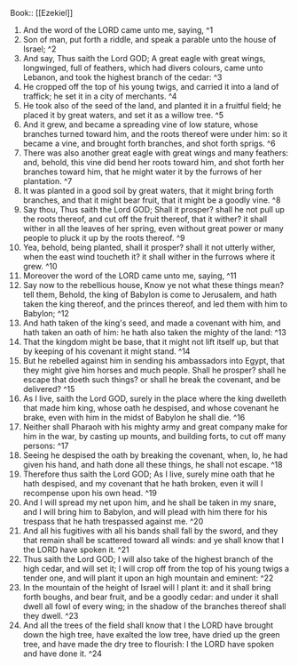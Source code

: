  Book:: [[Ezekiel]]
 1. And the word of the LORD came unto me, saying, ^1
 2. Son of man, put forth a riddle, and speak a parable unto the house of Israel; ^2
 3. And say, Thus saith the Lord GOD; A great eagle with great wings, longwinged, full of feathers, which had divers colours, came unto Lebanon, and took the highest branch of the cedar: ^3
 4. He cropped off the top of his young twigs, and carried it into a land of traffick; he set it in a city of merchants. ^4
 5. He took also of the seed of the land, and planted it in a fruitful field; he placed it by great waters, and set it as a willow tree. ^5
 6. And it grew, and became a spreading vine of low stature, whose branches turned toward him, and the roots thereof were under him: so it became a vine, and brought forth branches, and shot forth sprigs. ^6
 7. There was also another great eagle with great wings and many feathers: and, behold, this vine did bend her roots toward him, and shot forth her branches toward him, that he might water it by the furrows of her plantation. ^7
 8. It was planted in a good soil by great waters, that it might bring forth branches, and that it might bear fruit, that it might be a goodly vine. ^8
 9. Say thou, Thus saith the Lord GOD; Shall it prosper? shall he not pull up the roots thereof, and cut off the fruit thereof, that it wither? it shall wither in all the leaves of her spring, even without great power or many people to pluck it up by the roots thereof. ^9
 10. Yea, behold, being planted, shall it prosper? shall it not utterly wither, when the east wind toucheth it? it shall wither in the furrows where it grew. ^10
 11. Moreover the word of the LORD came unto me, saying, ^11
 12. Say now to the rebellious house, Know ye not what these things mean? tell them, Behold, the king of Babylon is come to Jerusalem, and hath taken the king thereof, and the princes thereof, and led them with him to Babylon; ^12
 13. And hath taken of the king's seed, and made a covenant with him, and hath taken an oath of him: he hath also taken the mighty of the land: ^13
 14. That the kingdom might be base, that it might not lift itself up, but that by keeping of his covenant it might stand. ^14
 15. But he rebelled against him in sending his ambassadors into Egypt, that they might give him horses and much people. Shall he prosper? shall he escape that doeth such things? or shall he break the covenant, and be delivered? ^15
 16. As I live, saith the Lord GOD, surely in the place where the king dwelleth that made him king, whose oath he despised, and whose covenant he brake, even with him in the midst of Babylon he shall die. ^16
 17. Neither shall Pharaoh with his mighty army and great company make for him in the war, by casting up mounts, and building forts, to cut off many persons: ^17
 18. Seeing he despised the oath by breaking the covenant, when, lo, he had given his hand, and hath done all these things, he shall not escape. ^18
 19. Therefore thus saith the Lord GOD; As I live, surely mine oath that he hath despised, and my covenant that he hath broken, even it will I recompense upon his own head. ^19
 20. And I will spread my net upon him, and he shall be taken in my snare, and I will bring him to Babylon, and will plead with him there for his trespass that he hath trespassed against me. ^20
 21. And all his fugitives with all his bands shall fall by the sword, and they that remain shall be scattered toward all winds: and ye shall know that I the LORD have spoken it. ^21
 22. Thus saith the Lord GOD; I will also take of the highest branch of the high cedar, and will set it; I will crop off from the top of his young twigs a tender one, and will plant it upon an high mountain and eminent: ^22
 23. In the mountain of the height of Israel will I plant it: and it shall bring forth boughs, and bear fruit, and be a goodly cedar: and under it shall dwell all fowl of every wing; in the shadow of the branches thereof shall they dwell. ^23
 24. And all the trees of the field shall know that I the LORD have brought down the high tree, have exalted the low tree, have dried up the green tree, and have made the dry tree to flourish: I the LORD have spoken and have done it. ^24
